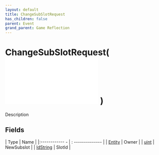 ```yaml
---
layout: default
title: ChangeSubSlotRequest
has_children: false
parent: Event
grand_parent: Game Reflection
---
```

# ChangeSubSlotRequest( ![ EntityEventBase ](game-reflection/events/entity_event_base.md) )
Description 

## Fields
| Type | Name |
|:------------ - | : -------------- |
| [Entity](game-reflection/classes/entity.md) | Owner |
| [uint](game-reflection/components/uint.md) | NewSubslot |
| [IdString](game-reflection/components/id_string.md) | SlotId |
